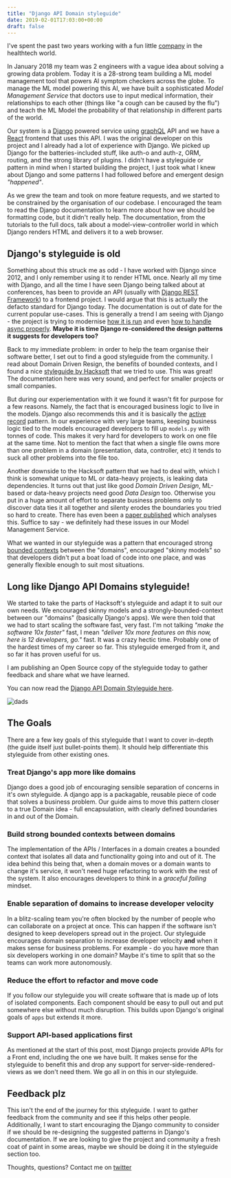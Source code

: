 ```yaml
---
title: "Django API Domain styleguide"
date: 2019-02-01T17:03:00+00:00
draft: false
---
```


I've spent the past two years working with a fun little [company](https://www.babylonhealth.com) in the healthtech world.

In January 2018 my team was 2 engineers with a vague idea about solving a growing data problem. Today it is a 28-strong team building a ML model management tool that powers AI symptom checkers across the globe. To manage the ML model powering this AI, we have built a sophisticated _Model Management Service_ that doctors use to input medical information, their relationships to each other (things like "a cough can be caused by the flu") and teach the ML Model the probability of that relationship in different parts of the world.

Our system is a [Django](https://djangoproject.com) powered service using [graphQL](https://github.com/graphql-python) API and we have a [React](https://reactjs.org/) frontend that uses this API. I was the original developer on this project and I already had a lot of experience with Django. We picked up Django for the batteries-included stuff, like auth-o and auth-z, ORM, routing, and the strong library of plugins. I didn't have a styleguide or pattern in mind when I started building the project, I just took what I knew about Django and some patterns I had followed before and emergent design _"happened"_.

As we grew the team and took on more feature requests, and we started to be constrained by the organisation of our codebase. I encouraged the team to read the Django documentation to learn more about how we should be formatting code, but it didn't really help. The documentation, from the tutorials to the full docs, talk about a model-view-controller world in which Django renders HTML and delivers it to a web browser.

## Django's styleguide is old

Something about this struck me as odd - I have worked with Django since 2012, and I only remember using it to render HTML once. Nearly all my time with Django, and all the time I have seen Django being talked about at conferences, has been to provide an API (usually with [Django REST Framework](https://www.django-rest-framework.org/)) to a frontend project. I would argue that this is actually the defacto standard for Django today. The documentation is out of date for the current popular use-cases. This is generally a trend I am seeing with Django - the project is trying to modernise [how it is run](https://github.com/django/deps/pull/47) and even [how to handle async properly](https://github.com/django/deps/blob/master/draft/0006-channels.rst). **Maybe it is time Django re-considered the design patterns it suggests for developers too?**

Back to my immediate problem: in order to help the team organise their software better, I set out to find a good styleguide from the community. I read about Domain Driven Resign, the benefits of bounded contexts, and I found a nice [styleguide by Hacksoft](https://github.com/HackSoftware/Django-Styleguide) that we tried to use. This was great! The documentation here was very sound, and perfect for smaller projects or small companies.

But during our experiementation with it we found it wasn't fit for purpose for a few reasons. Namely, the fact that is encouraged business logic to live in the models. Django also recommends this and it is basically the [active record](https://www.martinfowler.com/eaaCatalog/activeRecord.html) pattern. In our experience with very large teams, keeping business logic tied to the models encouraged developers to fill up `models.py` with tonnes of code. This makes it very hard for developers to work on one file at the same time. Not to mention the fact that when a single file owns more than one problem in a domain (presentation, data, controller, etc) it tends to suck all other problems into the file too.

Another downside to the Hacksoft pattern that we had to deal with, which I think is somewhat unique to ML or data-heavy projects, is leaking data dependencies. It turns out that just like good _Domain Driven Design_, ML-based or data-heavy projects need good _Data Design_ too. Otherwise you put in a huge amount of effort to separate business problems only to discover data ties it all together and silenty erodes the boundaries you tried so hard to create. There has even been a [paper published](https://papers.nips.cc/paper/5656-hidden-technical-debt-in-machine-learning-systems.pdf) which analyses this. Suffice to say - we definitely had these issues in our Model Management Service.

What we wanted in our styleguide was a pattern that encouraged strong [bounded contexts](https://www.martinfowler.com/bliki/BoundedContext.html) between the "domains", encouraged "skinny models" so that developers didn't put a boat load of code into one place, and was generally flexible enough to suit most situations.

## Long like Django API Domains styleguide!

We started to take the parts of Hacksoft's styleguide and adapt it to suit our own needs. We encouraged skinny models and a strongly-bounded-context between our "domains" (basically Django's apps). We were then told that we had to start scaling the software fast, very fast. I'm not talking _"make the software 10x faster"_ fast, I mean _"deliver 10x more features on this now, here is 12 developers, go."_ fast. It was a crazy hectic time. Probably one of the hardest times of my career so far. This styleguide emerged from it, and so far it has proven useful for us.

I am publishing an Open Source copy of the styleguide today to gather feedback and share what we have learned.

You can now read the [Django API Domain Styleguide here](https://github.com/phalt/django-api-domains).

![dads](https://raw.githubusercontent.com/phalt/django-api-domains/master/diagrams/dads_main.png)

## The Goals

There are a few key goals of this styleguide that I want to cover in-depth (the guide itself just bullet-points them). It should help differentiate this styleguide from other existing ones.

### Treat Django's app more like domains

Django does a good job of encouraging sensible separation of concerns in it's own styleguide. A django app is a packagable, reusable piece of code that solves a business problem. Our guide aims to move this pattern closer to a true Domain idea - full encapsulation, with clearly defined boundaries in and out of the Domain.

### Build strong bounded contexts between domains

The implementation of the APIs / Interfaces in a domain creates a bounded context that isolates all data and functionality going into and out of it. The idea behind this being that, when a domain moves or a domain wants to change it's service, it won't need huge refactoring to work with the rest of the system. It also encourages developers to think in a _graceful failing_ mindset.

### Enable separation of domains to increase developer velocity

In a blitz-scaling team you're often blocked by the number of people who can collaborate on a project at once. This can happen if the software isn't designed to keep developers spread out in the project. Our styleguide encourages domain separation to increase developer velocity **and** when it makes sense for business problems. For example - do you have more than six developers working in one domain? Maybe it's time to split that so the teams can work more autonomously.

### Reduce the effort to refactor and move code

If you follow our styleguide you will create software that is made up of lots of isolated components. Each component should be easy to pull out and put somewhere else without much disruption. This builds upon Django's original goals of `apps` but extends it more.

### Support API-based applications first

As mentioned at the start of this post, most Django projects provide APIs for a Front end, including the one we have built. It makes sense for the styleguide to benefit this and drop any support for server-side-rendered-views as we don't need them. We go all in on this in our styleguide.

## Feedback plz

This isn't the end of the journey for this styleguide. I want to gather feedback from the community and see if this helps other people. Additionally, I want to start encouraging the Django community to consider if we should be re-designing the suggested patterns in Django's documentation. If we are looking to give the project and community a fresh coat of paint in some areas, maybe we should be doing it in the styleguide section too.

Thoughts, questions? Contact me on [twitter](https://twitter.com/phalt_)

